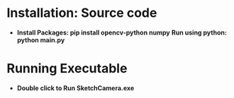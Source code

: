 <h1>Installation: Source code</h1>
<p>
  <ul>
    <li>
      <b>Install Packages: pip install opencv-python numpy</b>
      <b>Run using python: python main.py</b>
    </li>
  </ul>
</p>
<h1>Running Executable</h1>
<p>
  <ul>
    <li>
      <b>Double click to Run SketchCamera.exe</b>
    </li>
  </ul>
</p>
